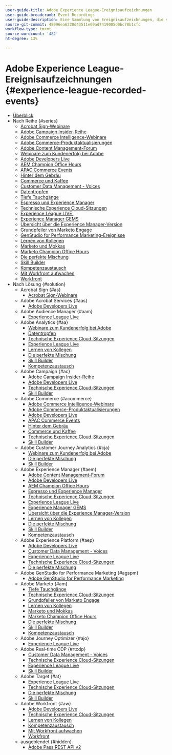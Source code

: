 ```yaml
---
user-guide-title: Adobe Experience League-Ereignisaufzeichnungen
user-guide-breadcrumb: Event Recordings
user-guide-description: Eine Sammlung von Ereignisaufzeichnungen, die sich auf die Verwendung von Adobe Enterprise-Produkten konzentrieren
source-git-commit: 48096ea6220d43511e69ad7419005d0bc78b1cfc
workflow-type: tm+mt
source-wordcount: '482'
ht-degree: 13%

---
```



# Adobe Experience League-Ereignisaufzeichnungen {#experience-league-recorded-events}

+ [Überblick](overview.md)
+ Nach Reihe {#series}
   + [Acrobat Sign-Webinare](https://experienceleague.adobe.com/docs/events/acrobat-sign-webinars/overview.html?lang=de)
   + [Adobe Campaign Insider-Reihe](https://experienceleague.adobe.com/docs/events/adobe-campaign-insider-recordings/overview.html?lang=de)
   + [Adobe Commerce Intelligence-Webinare](https://experienceleague.adobe.com/docs/events/mbi-webinars-recordings/overview.html?lang=de)
   + [Adobe Commerce-Produktaktualisierungen](https://experienceleague.adobe.com/docs/events/adobe-commerce-product-update-recordings/overview.html?lang=de)
   + [Adobe Content Management-Forum](https://experienceleague.adobe.com/docs/events/adobe-content-management-forum-recordings/overview.html?lang=de)
   + [Webinare zum Kundenerfolg bei Adobe](https://experienceleague.adobe.com/docs/events/adobe-customer-success-webinar-recordings/overview.html?lang=de)
   + [Adobe Developers Live](https://experienceleague.adobe.com/docs/events/adobe-developers-live-recordings/overview.html?lang=de)
   + [AEM Champion Office Hours](https://experienceleague.adobe.com/docs/events/aem-champion-office-hours/overview.html?lang=de)
   + [APAC Commerce Events](https://experienceleague.adobe.com/docs/events/apac-commerce-recordings/overview.html?lang=de)
   + [Hinter dem Gebräu](https://experienceleague.adobe.com/docs/events/behind-the-brew-recordings/overview.html?lang=de)
   + [Commerce und Kaffee](https://experienceleague.adobe.com/docs/events/commerce-and-coffee-recordings/overview.html?lang=de)
   + [Customer Data Management - Voices](https://experienceleague.adobe.com/docs/events/customer-data-management-voices-recordings/overview.html?lang=de)
   + [Datentropfen](https://experienceleague.adobe.com/docs/events/data-drip-recordings/overview.html?lang=de)
   + [Tiefe Tauchgänge](https://experienceleague.adobe.com/docs/events/deep-dives-recordings/overview.html?lang=de)
   + [Espresso und Experience Manager](https://experienceleague.adobe.com/docs/events/espressos-and-experience-manager-recordings/overview.html?lang=de)
   + [Technische Experience Cloud-Sitzungen](https://experienceleague.adobe.com/docs/events/tech-sessions/overview.html?lang=de)
   + [Experience League LIVE &#x200B;](https://experienceleague.adobe.com/docs/events/experience-league-live-recordings/overview.html?lang=de)
   + [Experience Manager GEMS](https://experienceleague.adobe.com/docs/events/experience-manager-gems-recordings/overview.html?lang=de)
   + [Übersicht über die Experience Manager-Version](https://experienceleague.adobe.com/docs/events/aemcs-release-update-recordings/overview.html?lang=de)
   + [Grundpfeiler von Marketo Engage](https://experienceleague.adobe.com/de/docs/events/foundations-of-marketo-engage-webinars/overview)
   + [GenStudio for Performance Marketing-Ereignisse](https://experienceleague.adobe.com/docs/events/genstudio-for-performance-marketing-events/overview.html?lang=de)
   + [Lernen von Kollegen](https://experienceleague.adobe.com/docs/events/learn-from-your-peers-recordings/overview.html?lang=de)
   + [Marketo und Mokkas](https://experienceleague.adobe.com/docs/events/marketo-and-mochas-recordings/overview.html?lang=de)
   + [Marketo Champion Office Hours](https://experienceleague.adobe.com/docs/events/marketo-champion-office-hours/overview.html?lang=de)
   + [Die perfekte Mischung](https://experienceleague.adobe.com/de/docs/events/the-perfect-blend/overview)
   + [Skill Builder](https://experienceleague.adobe.com/docs/events/skill-builder-recordings/overview.html?lang=de)
   + [Kompetenzaustausch](https://experienceleague.adobe.com/docs/events/the-skill-exchange-recordings/overview.html?lang=de)
   + [Mit Workfront aufwachen](https://experienceleague.adobe.com/docs/events/wake-up-with-workfront-recordings/overview.html?lang=de)
   + [Workfront](https://experienceleague.adobe.com/docs/events/workfront-recordings/overview.html?lang=de)
+ Nach Lösung {#solution}
   + Acrobat Sign {#as}
      + [Acrobat Sign-Webinare](https://experienceleague.adobe.com/docs/events/acrobat-sign-webinars/overview.html?lang=de)
   + Adobe Acrobat Services {#aas}
      + [Adobe Developers Live](https://experienceleague.adobe.com/docs/events/adobe-developers-live-recordings/overview.html?lang=de)
   + Adobe Audience Manager {#aam}
      + [Experience League Live](https://experienceleague.adobe.com/docs/events/experience-league-live-recordings/overview.html?lang=de)
   + Adobe Analytics {#aa}
      + [Webinare zum Kundenerfolg bei Adobe](https://experienceleague.adobe.com/docs/events/adobe-customer-success-webinar-recordings/overview.html?lang=de)
      + [Datentropfen](https://experienceleague.adobe.com/docs/events/data-drip-recordings/overview.html?lang=de)
      + [Technische Experience Cloud-Sitzungen](https://experienceleague.adobe.com/docs/events/tech-sessions/overview.html?lang=de)
      + [Experience League Live](https://experienceleague.adobe.com/docs/events/experience-league-live-recordings/overview.html?lang=de)
      + [Lernen von Kollegen](https://experienceleague.adobe.com/docs/events/learn-from-your-peers-recordings/overview.html?lang=de)
      + [Die perfekte Mischung](https://experienceleague.adobe.com/de/docs/events/the-perfect-blend/overview)
      + [Skill Builder](https://experienceleague.adobe.com/docs/events/skill-builder-recordings/overview.html?lang=de)
      + [Kompetenzaustausch](https://experienceleague.adobe.com/docs/events/the-skill-exchange-recordings/overview.html?lang=de)
   + Adobe Campaign {#ac}
      + [Adobe Campaign Insider-Reihe](https://experienceleague.adobe.com/docs/events/adobe-campaign-insider-recordings/overview.html?lang=de)
      + [Adobe Developers Live](https://experienceleague.adobe.com/docs/events/adobe-developers-live-recordings/overview.html?lang=de)
      + [Technische Experience Cloud-Sitzungen](https://experienceleague.adobe.com/docs/events/tech-sessions/overview.html?lang=de)
      + [Skill Builder](https://experienceleague.adobe.com/docs/events/skill-builder-recordings/overview.html?lang=de)
   + Adobe Commerce {#acommerce}
      + [Adobe Commerce Intelligence-Webinare](https://experienceleague.adobe.com/docs/events/mbi-webinars-recordings/overview.html?lang=de)
      + [Adobe Commerce-Produktaktualisierungen](https://experienceleague.adobe.com/docs/events/adobe-commerce-product-update-recordings/overview.html?lang=de)
      + [Adobe Developers Live](https://experienceleague.adobe.com/docs/events/adobe-developers-live-recordings/overview.html?lang=de)
      + [APAC Commerce Events](https://experienceleague.adobe.com/docs/events/apac-commerce-recordings/overview.html?lang=de)
      + [Hinter dem Gebräu](https://experienceleague.adobe.com/docs/events/behind-the-brew-recordings/overview.html?lang=de)
      + [Commerce und Kaffee](https://experienceleague.adobe.com/docs/events/commerce-and-coffee-recordings/overview.html?lang=de)
      + [Technische Experience Cloud-Sitzungen](https://experienceleague.adobe.com/docs/events/tech-sessions/overview.html?lang=de)
      + [Skill Builder](https://experienceleague.adobe.com/docs/events/skill-builder-recordings/overview.html?lang=de)
   + Adobe Customer Journey Analytics {#cja}
      + [Webinare zum Kundenerfolg bei Adobe](https://experienceleague.adobe.com/docs/events/adobe-customer-success-webinar-recordings/overview.html?lang=de)
      + [Die perfekte Mischung](https://experienceleague.adobe.com/de/docs/events/the-perfect-blend/overview)
      + [Skill Builder](https://experienceleague.adobe.com/docs/events/skill-builder-recordings/overview.html?lang=de)
   + Adobe Experience Manager {#aem}
      + [Adobe Content Management-Forum](https://experienceleague.adobe.com/docs/events/adobe-content-management-forum-recordings/overview.html?lang=de)
      + [Adobe Developers Live](https://experienceleague.adobe.com/docs/events/adobe-developers-live-recordings/overview.html?lang=de)
      + [AEM Champion Office Hours](https://experienceleague.adobe.com/docs/events/aem-champion-office-hours/overview.html?lang=de)
      + [Espresso und Experience Manager](https://experienceleague.adobe.com/docs/events/espressos-and-experience-manager-recordings/overview.html?lang=de)
      + [Technische Experience Cloud-Sitzungen](https://experienceleague.adobe.com/docs/events/tech-sessions/overview.html?lang=de)
      + [Experience League Live](https://experienceleague.adobe.com/docs/events/experience-league-live-recordings/overview.html?lang=de)
      + [Experience Manager GEMS](https://experienceleague.adobe.com/docs/events/experience-manager-gems-recordings/overview.html?lang=de)
      + [Übersicht über die Experience Manager-Version](https://experienceleague.adobe.com/docs/events/aemcs-release-update-recordings/overview.html?lang=de)
      + [Lernen von Kollegen](https://experienceleague.adobe.com/docs/events/learn-from-your-peers-recordings/overview.html?lang=de)
      + [Die perfekte Mischung](https://experienceleague.adobe.com/de/docs/events/the-perfect-blend/overview)
      + [Skill Builder](https://experienceleague.adobe.com/docs/events/skill-builder-recordings/overview.html?lang=de)
      + [Kompetenzaustausch](https://experienceleague.adobe.com/docs/events/the-skill-exchange-recordings/overview.html?lang=de)
   + Adobe Experience Platform {#aep}
      + [Adobe Developers Live](https://experienceleague.adobe.com/docs/events/adobe-developers-live-recordings/overview.html?lang=de)
      + [Customer Data Management - Voices](https://experienceleague.adobe.com/docs/events/customer-data-management-voices-recordings/overview.html?lang=de)
      + [Experience League Live](https://experienceleague.adobe.com/docs/events/experience-league-live-recordings/overview.html?lang=de)
      + [Technische Experience Cloud-Sitzungen](https://experienceleague.adobe.com/docs/events/tech-sessions/overview.html?lang=de)
      + [Die perfekte Mischung](https://experienceleague.adobe.com/de/docs/events/the-perfect-blend/overview)
   + Adobe GenStudio for Performance Marketing {#agspm}
      + [Adobe GenStudio for Performance Marketing](https://experienceleague.adobe.com/docs/events/genstudio-for-performance-marketing-events/overview.html?lang=de)
   + Adobe Marketo {#am}
      + [Tiefe Tauchgänge](https://experienceleague.adobe.com/docs/events/deep-dives-recordings/overview.html?lang=de)
      + [Technische Experience Cloud-Sitzungen](https://experienceleague.adobe.com/docs/events/tech-sessions/overview.html?lang=de)
      + [Grundpfeiler von Marketo Engage](https://experienceleague.adobe.com/de/docs/events/foundations-of-marketo-engage-webinars/overview)
      + [Lernen von Kollegen](https://experienceleague.adobe.com/docs/events/learn-from-your-peers-recordings/overview.html?lang=de)
      + [Marketo und Mokkas](https://experienceleague.adobe.com/docs/events/marketo-and-mochas-recordings/overview.html?lang=de)
      + [Marketo Champion Office Hours](https://experienceleague.adobe.com/docs/events/marketo-champion-office-hours/overview.html?lang=de)
      + [Die perfekte Mischung](https://experienceleague.adobe.com/de/docs/events/the-perfect-blend/overview)
      + [Skill Builder](https://experienceleague.adobe.com/docs/events/skill-builder-recordings/overview.html?lang=de)
      + [Kompetenzaustausch](https://experienceleague.adobe.com/docs/events/the-skill-exchange-recordings/overview.html?lang=de)
   + Adobe Journey Optimizer {#ajo}
      + [Experience League Live](https://experienceleague.adobe.com/docs/events/experience-league-live-recordings/overview.html?lang=de)
   + Adobe Real-time CDP {#rtcdp}
      + [Customer Data Management - Voices](https://experienceleague.adobe.com/docs/events/customer-data-management-voices-recordings/overview.html?lang=de)
      + [Technische Experience Cloud-Sitzungen](https://experienceleague.adobe.com/docs/events/tech-sessions/overview.html?lang=de)
      + [Experience League Live](https://experienceleague.adobe.com/docs/events/experience-league-live-recordings/overview.html?lang=de)
      + [Skill Builder](https://experienceleague.adobe.com/docs/events/skill-builder-recordings/overview.html?lang=de)
   + Adobe Target {#at}
      + [Experience League Live](https://experienceleague.adobe.com/docs/events/experience-league-live-recordings/overview.html?lang=de)
      + [Technische Experience Cloud-Sitzungen](https://experienceleague.adobe.com/docs/events/tech-sessions/overview.html?lang=de)
      + [Die perfekte Mischung](https://experienceleague.adobe.com/de/docs/events/the-perfect-blend/overview)
      + [Skill Builder](https://experienceleague.adobe.com/docs/events/skill-builder-recordings/overview.html?lang=de)
   + Adobe Workfront {#aw}
      + [Adobe Developers Live](https://experienceleague.adobe.com/docs/events/adobe-developers-live-recordings/overview.html?lang=de)
      + [Technische Experience Cloud-Sitzungen](https://experienceleague.adobe.com/docs/events/tech-sessions/overview.html?lang=de)
      + [Lernen von Kollegen](https://experienceleague.adobe.com/docs/events/learn-from-your-peers-recordings/overview.html?lang=de)
      + [Kompetenzaustausch](https://experienceleague.adobe.com/docs/events/the-skill-exchange-recordings/overview.html?lang=de)
      + [Mit Workfront aufwachen](https://experienceleague.adobe.com/docs/events/wake-up-with-workfront-recordings/overview.html?lang=de)
      + [Workfront](https://experienceleague.adobe.com/docs/events/workfront-recordings/overview.html?lang=de)
   + ausgeblendet {#hidden}
      + [Adobe Pass REST API v2](../single-events/adobe-pass-rest-api-v2.md)